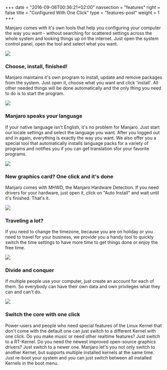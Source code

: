 +++
date = "2016-09-06T00:36:21+02:00"
navsection = "features"
right = false
title = "Configured With One Click"
type = "features-post"
weight = 1
+++

<div class="row">
<p class="ml-auto mr-auto col-md-8">
Manjaro comes with it's own tools that help you configuring your computer the way you want - without searching for scattered settings across the whole system and looking things up on the internet. Just open the system control panel, open the tool and select what you want.
</p>
</div>

<div class="row">
<div class="col-md-3 offset-md-1"><img class="zoom" src="/img/applications/manjaro_pamac.png"/></div>
<section id="pamac" class="col-md-7">
  <div class="feature-screenshot-fan">
    <div>
    <h3>Choose, install, finished!</h3>
    <p>Manjaro maintains it's own program to install, update and remove packages from the system. Just open it, choose what you want and click 'install'. All other needed things will be done automatically and the only thing you need to do is to start the program.</p>
    </div>
  </div>
</section>


<div class="col-md-3 offset-md-1"><img class="zoom" src="/img/applications/manjaro_locale.png"/></div>
<section id="locale" class="col-md-7">
  <div class="feature-screenshot-fan">
    <div >
    <h3>Manjaro speaks your language</h3>
    <p>If your native language isn't English, it's no problem for Manjaro. Just start our locale settings and select the language you want. After you logged out and in again, everything is exactly the way you want. We also offer you a special tool that automatically installs language packs for a variety of programs and notifies you if you can get translation sfor your favorite programs.
    </p>
    </div>
    
  </div>
</section>


<div class="col-md-3 offset-md-1"><img class="zoom" src="/img/applications/manjaro_mhwd.png"/></div>
<section id="mhwd" class="col-md-7">
  <div class="feature-screenshot-fan">
    <div>
    <h3>New graphics card? One click and it's done</h3>
    <p>Manjaro comes with MHWD, the Manjaro Hardware Detection. If you need drivers for your hardware, just open it, click on "Auto Install" and wait until it's finished. That's it.</p>
    </div>
  </div>
</section>

<div class="col-md-3 offset-md-1"><img class="zoom" src="/img/applications/manjaro_timeanddate.png"/></div>
<section id="timeanddate" class="col-md-7">
  <div class="feature-screenshot-fan">
    <div>
    <h3>Traveling a lot?</h3>
    <p>If you need to change the timezone, because you are on holiday or you need to travel for your business, we provide you a handy tool to quickly switch the time settings to have more time to get things done or enjoy the free time.</p>
    </div>
  </div>
</section>

<div class="col-md-3 offset-md-1"><img class="zoom" src="/img/applications/manjaro_useraccounts.png"/></div>
<section id="useraccounts" class="col-md-7">
  <div class="feature-screenshot-fan">
    <div>
    <h3>Divide and conquer</h3>
    <p>If multiple people use your computer, just create an account for each of them. So everybody can have their own data and own privileges what they can and can't do.</p>
    </div>
  </div>
</section>

<div class="col-md-3 offset-md-1"><img class="zoom" src="/img/applications/manjaro_kernels.png"/></div>
<section id="kernel" class="col-md-7">
  <div class="feature-screenshot-fan">
    <div>
    <h3>Switch the core with one click</h3>
    <p>Power-users and people who need special features of the Linux Kernel that don't come with the default one can just switch to a different Kernel with one click. Do you make music or need other realtime features? Just switch to a RT-Kernel. Do you need the newest improved open-source graphics drivers? Just switch to a newer one. Manjaro let's you not only switch to another Kernel, but supports multiple installed kernels at the same time. Just re-boot your system and you can just switch between all installed Kernels in the boot menu.
    </p>
    </div>
  </div>
</section>
</div>
